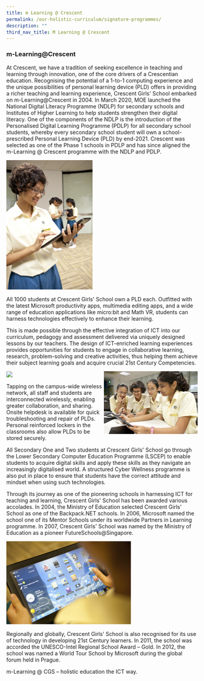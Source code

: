 ```yaml
---
title: m Learning @ Crescent
permalink: /our-holistic-curriculum/signature-programmes/
description: ""
third_nav_title: M Learning @ Crescent
---
```



### **m-Learning@Crescent**
At Crescent, we have a tradition of seeking excellence in teaching and learning through innovation, one of the core drivers of a Crescentian education. Recognising the potential of a 1-to-1 computing experience and the unique possibilities of personal learning device (PLD) offers in providing a richer teaching and learning experience, Crescent Girls' School embarked on m-Learning@Crescent in 2004. In March 2020, MOE launched the National Digital Literacy Programme (NDLP) for secondary schools and Institutes of Higher Learning to help students strengthen their digital literacy. One of the components of the NDLP is the introduction of the Personalised Digital Learning Programme (PDLP) for all secondary school students, whereby every secondary school student will own a school-prescribed Personal Learning Device (PLD) by end-2021. Crescent was selected as one of the Phase 1 schools in PDLP and has since aligned the m-Learning @ Crescent programme with the NDLP and PDLP.

<img src="/images/mlearning1.jpg" style="width:45%">

All 1000 students at Crescent Girls' School own a PLD each. Outfitted with the latest Microsoft productivity apps, multimedia editing apps, and a wide range of education applications like micro:bit and Math VR, students can harness technologies effectively to enhance their learning.

This is made possible through the effective integration of ICT into our curriculum, pedagogy and assessment delivered via uniquely designed lessons by our teachers. The design of ICT-enriched learning experiences provides opportunities for students to engage in collaborative learning, research, problem-solving and creative activities, thus helping them achieve their subject learning goals and acquire crucial 21st Century Competencies.

<img src="/images/mlearning2.jpg" style="width:49%" align=left>
<img src="/images/mlearning3.jpg" style="width:49%" align=right>

<br clear="left">

Tapping on the campus-wide wireless network, all staff and students are interconnected wirelessly, enabling greater collaboration, and sharing. Onsite helpdesk is available for quick troubleshooting and repair of PLDs. Personal reinforced lockers in the classrooms also allow PLDs to be stored securely.

All Secondary One and Two students at Crescent Girls' School go through the Lower Secondary Computer Education Programme (LSCEP) to enable students to acquire digital skills and apply these skills as they navigate an increasingly digitalised world. A structured Cyber Wellness programme is also put in place to ensure that students have the correct attitude and mindset when using such technologies. 

Through its journey as one of the pioneering schools in harnessing ICT for teaching and learning, Crescent Girls' School has been awarded various accolades. In 2004, the Ministry of Education selected Crescent Girls' School as one of the Backpack.NET schools. In 2006, Microsoft named the school one of its Mentor Schools under its worldwide Partners in Learning programme. In 2007, Crescent Girls' School was named by the Ministry of Education as a pioneer FutureSchools@Singapore.

<img src="/images/mlearning4.jpg" style="width:65%">

Regionally and globally, Crescent Girls' School is also recognised for its use of technology in developing 21st Century learners. In 2011, the school was accorded the UNESCO-Intel Regional School Award – Gold. In 2012, the school was named a World Tour School by Microsoft during the global forum held in Prague. 

m-Learning @ CGS – holistic education the ICT way.


